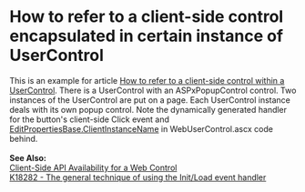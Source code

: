 # How to refer to a client-side control encapsulated in certain instance of UserControl


<p>This is an example for article <a href="https://www.devexpress.com/Support/Center/p/K18373">How to refer to a client-side control within a UserControl</a>. There is a UserControl with an ASPxPopupControl control. Two instances of the UserControl are put on a page. Each UserControl instance deals with its own popup control. Note the dynamically generated handler for the button's client-side Click event and <a href="https://documentation.devexpress.com/#AspNet/DevExpressWebEditPropertiesBase_ClientInstanceNametopic">EditPropertiesBase.ClientInstanceName</a> in WebUserControl.ascx code behind.<br><br><strong>See Also:</strong><br><a href="https://documentation.devexpress.com/#AspNet/CustomDocument4223">Client-Side API Availability for a Web Control</a> <br><a href="https://www.devexpress.com/Support/Center/p/K18282">K18282 - The general technique of using the Init/Load event handler</a> </p>

<br/>


